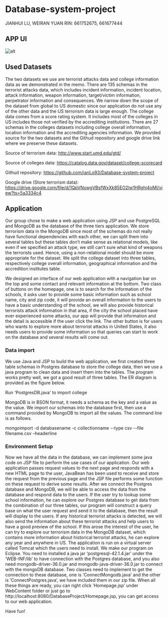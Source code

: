 # Database-system-project
JIANHUI LU, WEIRAN YUAN
RIN: 661752675, 661677444

## APP UI

![alt](https://db.tt/0W3m2OX1sn)

## Used Datasets

The two datasets we use are terrorist attacks data and college information data as we demonstrated in the memo. There are 135 schemas in the terrorist attacks data, which includes incident information, incident location, attack information, weapon information, target/victim information, perpetrator information and consequences. We narrow down the scope of the dataset from global to US domestic since our application do not use any of the other data and the US terrorism data is large enough. The college data comes from a score rating system. It includes most of the colleges in US includes those not verified by the accrediting institutions. There are 27 schemas in the colleges datasets including college overall information, location information and the accrediting agencies information. We provided source for the two datasets and the Githud repository and google drive link where we preserve these datasets.

Source of terrorism data: http://www.start.umd.edu/gtd/

Source of colleges data: https://catalog.data.gov/dataset/college-scorecard

Githud repository: https://github.com/ianLo93/Database-system-project

Google drive (Store terrorism data): https://drive.google.com/file/d/1QpVNxwgVBsfWxXk85EO2lw1HRghi4oMl/view?ts=5a3334c4

## Application
Our group chose to make a web application using JSP and use PostgreSQL and MongoDB as the database of the three tiers application. We store terrorism data in the MongoDB since most of the schemas do not really have functional dependencies with each other, we can split them into several tables but these tables don’t make sense as relational models, like even if we specified an attack type, we still can’t sure what kind of weapons the terrorists used. Hence, using a non-relational model should be more appropriate for the dataset. We split the college dataset into three tables, respectively college overall information, geographical information and the accredition institutes table. 

We designed an interface of our web application with a navigation bar on the top and some contact and relevant information at the bottom. Two class of buttons on the homepage, one is to search for the information of the schools, it asks user to provide some basic information such as school name, city and zip code, it will provide an overall information to the users to have a basic understanding of the school, we will also provide historical terrorists attack information in that area, if the city the school placed have ever experienced some attacks, our app will provide that information and the detail is accessible if the user click the link. The other button is for users who wants to explore more about terrorist attacks in United States, it also needs users to provide some information so that queries can start to work on the database and several results will come out. 

### Data import
We use Java and JSP to build the web application, we first created three table schemas in Postgres database to store the college data, then we use a java program to clean data and insert them into the tables. The program works pretty well, we got a good result of three tables. The ER diagram is provided as the figure below.

Run 'PostgresDB.java' to import college
 
MongoDB is in BSON format, it needs a schema as the key and a value as the value. We import our schemas into the database first, then use a command provided by MongoDB to import all the values. The command line is as follows.

mongoimport -d databasename -c collectionname --type csv --file filename.csv –headerline

### Environment Setup
Now we have all the data in the database, we can implement some java code on JSP file to perform the use cases of our application. Our web application passes request values to the next page and responds with a new HTML page to the user, JavaBean has been used to receive and store the request from the previous page and the JSP file performs some function on these request to derive some results. After we connect the Postgres database and MongoDB, we will be able to access the data from the database and respond data to the users. If the user try to lookup some school information, he can explore our Postgres database to get data from the combination of our three tables, our program will construct a query base on what the user request and send it to the database, then the result will display to the users. If any historical terrorist attacks is detected, we will also send the information about these terrorist attacks and help users to have a good preview of the school. If this arose the interest of the user, he can try to explore our terrorism data in the MongoDB dataset, which contains more information about historical terrorist attacks, he can explore any year and anywhere in US.
The application is run on a virtual server called Tomcat which the users need to install. We make our program on Eclipse. You need to installed a java jar ‘postgresql-42.1.4.jar’ under the ‘WEB-INF/lib’ to have connection with the Postgres database, and you also need mongodb-driver-36.0.jar and mongodb-java-driver-36.0.jar to connect with the mongoDB database. Two classes need to implement to get the connection to these database, one is ‘ConnectMongodb.java’ and the other is ‘ConnectPostgres.java’, we have included them in our zip file. When all these things are ready, you can right click ‘Homepage.jsp’ under WebContent folder or just go to http://localhost:8080/DatabaseProject/Homepage.jsp, you can get access to our web application. 

Have fun!

